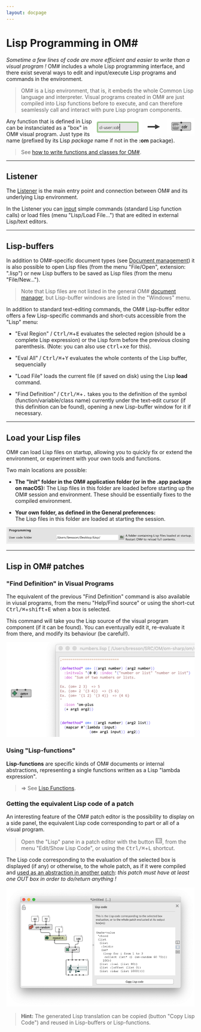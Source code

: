 ```yaml
---
layout: docpage
---
```


# Lisp Programming in OM#

_Sometime a few lines of code are more efficient and easier to write than a visual program !_
OM# includes a whole Lisp programming interface, and there exist several ways to edit and input/execute Lisp programs and commands in the environment.


> OM# is a Lisp environment, that is, it embeds the whole Common Lisp language and interpreter. Visual programs created in OM# are just compiled into Lisp functions before to execute, and can therefore seamlessly call and interact with pure Lisp program components.

> <img src="lisp_img/lisp-in-patch.png" align="right"> 
 Any function that is defined in Lisp can be instanciated as a "box" in OM# visual program. Just type its name (prefixed by its Lisp _package_ name if not in the **:om** package).    


> See [how to write functions and classes for OM#](write-code).


------
## Listener

The [Listener](listener) is the main entry point and connection between OM# and its underlying Lisp environment.

In the Listener you can [input](listener#input-lisp-commands-in-the-listener) simple commands (standard Lisp function calls) or load files (menu "Lisp/Load File...") that are edited in external Lisp/text editors.

------
## Lisp-buffers

In addition to OM#-specific document types (see [Document management](doc-management)) it is also possible to open Lisp files (from the menu "File/Open", extension: ".lisp") or new Lisp buffers to be saved as Lisp files (from the menu "File/New...").

> Note that Lisp files are not listed in the general OM# [document manager](doc-management), but Lisp-buffer windows are listed in the "Windows" menu.

In addition to standard text-editing commands, the OM# Lisp-buffer editor offers a few Lisp-specific commands and short-cuts accessible from the "Lisp" menu:

- "Eval Region" / <kbd>Ctrl/⌘</kbd>+<kbd>E</kbd> evaluates the selected region (should be a complete Lisp expression) or the Lisp form before the previous closing parenthesis. (Note: you can also use <kbd>ctrl</kbd>+<kbd>xe</kbd> for this).


- "Eval All" / <kbd>Ctrl/⌘</kbd>+<kbd>Y</kbd> evaluates the whole contents of the Lisp buffer, sequencially

- "Load File" loads the current file (if saved on disk) using the Lisp **load** command.

- "Find Definition" / <kbd>Ctrl/⌘</kbd>+<kbd>.</kbd> takes you to the definition of the symbol (function/variable/class name) currently under the text-edit cursor (if this definition can be found), opening a new Lisp-buffer window for it if necessary.

------
## Load your Lisp files

OM# can load Lisp files on startup, allowing you to quickly fix or extend the environment, or experiment with your own tools and functions.

Two main locations are possible:

- **The "Init" folder in the OM# application folder (or in the .app package on macOS):** 
The Lisp files in this folder are loaded before starting up the OM# session and environment. These should be essentially fixes to the compiled environment.

- **Your own folder, as defined in the General preferences:**     
The Lisp files in this folder are loaded at starting the session.

<img src="lisp_img/user-code-folder-preference.png">

------
## Lisp in OM# patches

### "Find Definition" in Visual Programs

The equivalent of the previous "Find Definition" command is also available in viusal programs, from the menu "Help/Find source" or using the short-cut <kbd>Ctrl/⌘</kbd>+<kbd>shift</kbd>+<kbd>E</kbd> when a box is selected. 

This command will take you the Lisp source of the visual program component (if it can be found). You can eventuyally edit it, re-evaluate it from there, and modify its behaviour (be careful!). 

<img src="lisp_img/find-definition.png">

### Using "Lisp-functions"

**Lisp-functions** are specific kinds of OM# documents or internal abstractions, representing a single functions written as a Lisp "lambda expression".

> => See [Lisp Functions](lispfun-box).

### Getting the equivalent Lisp code of a patch

An interesting feature of the OM# patch editor is the possibility to display on a side panel, the equivalent Lisp code corresponding to part or all of a visual program.

> Open the "Lisp" pane in a patch editor with the button <img class="embedded" src="lisp_img/patch-button-lisp.png">, from the menu "Edit/Show Lisp Code", or using the <kbd>Ctrl/⌘</kbd>+<kbd>L</kbd> shortcut.

The Lisp code corresponding to the evaluation of the selected box is displayed (if any) or otherwise, to the whole patch, as if it were compiled and [used as an abstraction in another patch](abstraction): _this patch must have at least one OUT box in order to do/return anything !_

<img src="lisp_img/patch-lisp-code.png">

> **Hint:** The generated Lisp translation can be copied (button "Copy Lisp Code") and reused in Lisp-buffers or Lisp-functions.


